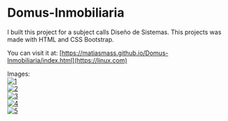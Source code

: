 # Domus-Inmobiliaria

I built this project for a subject calls Diseño de Sistemas. This projects was made with HTML and CSS Bootstrap.

You can visit it at: [https://matiasmass.github.io/Domus-Inmobiliaria/index.html](https://linux.com)

Images:
<br>
<a href="https://ibb.co/3kTnFbx"><img src="https://i.ibb.co/3kTnFbx/1.png" alt="1"></a> 
<br>
<a href="https://ibb.co/Xk0TNVX"><img src="https://i.ibb.co/Xk0TNVX/2.png" alt="2"></a> 
<br>
<a href="https://ibb.co/R0bTqzP"><img src="https://i.ibb.co/R0bTqzP/3.png" alt="3"></a> 
<br>
<a href="https://ibb.co/xsSmDsv"><img src="https://i.ibb.co/xsSmDsv/4.png" alt="4"></a>
<br>
<a href="https://ibb.co/DkQGBpH"><img src="https://i.ibb.co/DkQGBpH/5.png" alt="5"></a>
